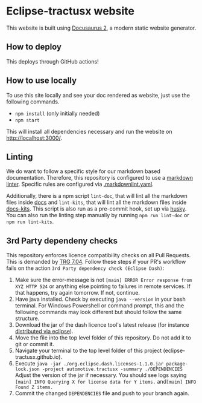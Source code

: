 # Eclipse-tractusx website

This website is built using [Docusaurus 2](https://docusaurus.io/), a modern static website generator.

## How to deploy

This deploys through GitHub actions!

## How to use locally

To use this site locally and see your doc rendered as website, just use the following commands.

- `npm install` (only initially needed)
- `npm start`

This will install all dependencies necessary and run the website on [http://localhost:3000/](http://localhost:3000/).

## Linting

We do want to follow a specific style for our markdown based documentation.
Therefore, this repository is configured to use a [markdown linter](https://github.com/DavidAnson/markdownlint-cli2).
Specific rules are configured via [.markdownlint.yaml](./.markdownlint.yaml).

Additionally, there is a npm script `lint-doc`, that will lint all the markdown files inside [docs](./docs) and `lint-kits`, that will lint all the markdown files inside [docs-kits](./docs-kits).
This script is also run as a pre-commit hook, set up via [husky](https://www.npmjs.com/package/husky).
You can also run the linting step manually by running `npm run lint-doc` or `npm run lint-kits`.

## 3rd Party dependeny checks

This repository enforces licence compatibility checks on all Pull Requests. This is demanded by [TRG 7.04](https://eclipse-tractusx.github.io/docs/release/trg-7/trg-7-04#checking-libraries-using-the-eclipse-dash-license-tool).
Follow these steps if your PR's workflow fails on the action `3rd Party dependency check (Eclipse Dash)`:

1. Make sure the error-message is not `[main] ERROR Error response from XYZ HTTP 524` or anything else pointing to
  failures in remote services. If that happens, try again tomorrow. If not, continue.
2. Have java installed. Check by executing `java --version` in your bash terminal. For Windows Powershell or command
  prompt, this and the following commands may look different but should follow the same structure.
3. Download the jar of the dash licence tool's latest release (for instance [distributed via eclipse](https://repo.eclipse.org/content/repositories/dash-licenses/org/eclipse/dash/org.eclipse.dash.licenses/)).
4. Move the file into the top level folder of this repository. Do not add it to git or commit it.
5. Navigate your terminal to the top level folder of this project (eclipse-tractusx.github.io).
6. Execute `java -jar ./org.eclipse.dash.licenses-1.1.0.jar package-lock.json -project automotive.tractusx -summary ./DEPENDENCIES`
  Adjust the version of the jar if necessary. You should see logs saying `[main] INFO Querying X for license data for Y items.`
  and`[main] INFO Found Z items.`
7. Commit the changed `DEPENDENCIES` file and push to your branch again.
